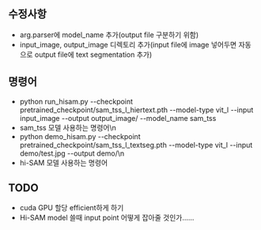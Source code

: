 ## 수정사항
- arg.parser에 model_name 추가(output file 구분하기 위함)
- input_image, output_image 디렉토리 추가(input file에 image 넣어두면 자동으로 output file에 text segmentation 추가)

## 명령어

- python run_hisam.py --checkpoint pretrained_checkpoint/sam_tss_l_hiertext.pth --model-type vit_l --input input_image --output output_image/ --model_name sam_tss
- sam_tss 모델 사용하는 명령어\n
- python demo_hisam.py --checkpoint pretrained_checkpoint/sam_tss_l_textseg.pth --model-type vit_l --input demo/test.jpg --output demo/\n
- hi-SAM 모델 사용하는 명령어

## TODO
- cuda GPU 할당 efficient하게 하기
- Hi-SAM model 쓸때 input point 어떻게 잡아줄 것인가......
